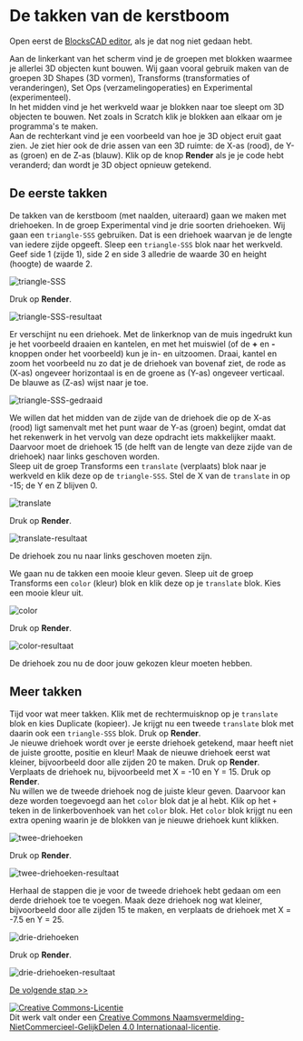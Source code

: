 # De takken van de kerstboom

Open eerst de <a href="https://www.blockscad3d.com/editor/" target="_blank">BlocksCAD editor</a>, als je dat nog niet gedaan hebt.

Aan de linkerkant van het scherm vind je de groepen met blokken waarmee je allerlei 3D objecten kunt bouwen. Wij gaan vooral gebruik maken van de groepen 3D Shapes (3D vormen), Transforms (transformaties of veranderingen), Set Ops (verzamelingoperaties) en Experimental (experimenteel).\
In het midden vind je het werkveld waar je blokken naar toe sleept om 3D objecten te bouwen. Net zoals in Scratch klik je blokken aan elkaar om je programma's te maken.\
Aan de rechterkant vind je een voorbeeld van hoe je 3D object eruit gaat zien. Je ziet hier ook de drie assen van een 3D ruimte: de X-as (rood), de Y-as (groen) en de Z-as (blauw). Klik op de knop **Render** als je je code hebt veranderd; dan wordt je 3D object opnieuw getekend.

## De eerste takken

De takken van de kerstboom (met naalden, uiteraard) gaan we maken met driehoeken. In de groep Experimental vind je drie soorten driehoeken. Wij gaan een `triangle-SSS` gebruiken. Dat is een driehoek waarvan je de lengte van iedere zijde opgeeft. Sleep een `triangle-SSS` blok naar het werkveld. Geef side 1 (zijde 1), side 2 en side 3 alledrie de waarde 30 en height (hoogte) de waarde 2.

![triangle-SSS](images/triangle-SSS.png)

Druk op **Render**.

![triangle-SSS-resultaat](images/triangle-SSS-resultaat.png)

Er verschijnt nu een driehoek. Met de linkerknop van de muis ingedrukt kun je het voorbeeld draaien en kantelen, en met het muiswiel (of de **+** en **-** knoppen onder het voorbeeld) kun je in- en uitzoomen. Draai, kantel en zoom het voorbeeld nu zo dat je de driehoek van bovenaf ziet, de rode as (X-as) ongeveer horizontaal is en de groene as (Y-as) ongeveer verticaal. De blauwe as (Z-as) wijst naar je toe.

![triangle-SSS-gedraaid](images/triangle-SSS-gedraaid.png)

We willen dat het midden van de zijde van de driehoek die op de X-as (rood) ligt samenvalt met het punt waar de Y-as (groen) begint, omdat dat het rekenwerk in het vervolg van deze opdracht iets makkelijker maakt. Daarvoor moet de driehoek 15 (de helft van de lengte van deze zijde van de driehoek) naar links geschoven worden.\
Sleep uit de groep Transforms een `translate` (verplaats) blok naar je werkveld en klik deze op de `triangle-SSS`. Stel de X van de `translate` in op -15; de Y en Z blijven 0.

![translate](images/translate.png)

Druk op **Render**.

![translate-resultaat](images/translate-resultaat.png)

De driehoek zou nu naar links geschoven moeten zijn.

We gaan nu de takken een mooie kleur geven. Sleep uit de groep Transforms een `color` (kleur) blok en klik deze op je `translate` blok. Kies een mooie kleur uit.

![color](images/color.png)

Druk op **Render**.

![color-resultaat](images/color-resultaat.png)

De driehoek zou nu de door jouw gekozen kleur moeten hebben.

## Meer takken

Tijd voor wat meer takken. Klik met de rechtermuisknop op je `translate` blok en kies Duplicate (kopieer). Je krijgt nu een tweede `translate` blok met daarin ook een `triangle-SSS` blok. Druk op **Render**.\
Je nieuwe driehoek wordt over je eerste driehoek getekend, maar heeft niet de juiste grootte, positie en kleur! Maak de nieuwe driehoek eerst wat kleiner, bijvoorbeeld door alle zijden 20 te maken. Druk op **Render**.\
Verplaats de driehoek nu, bijvoorbeeld met X = -10 en Y = 15. Druk op **Render**.\
Nu willen we de tweede driehoek nog de juiste kleur geven. Daarvoor kan deze worden toegevoegd aan het `color` blok dat je al hebt. Klik op het `+` teken in de linkerbovenhoek van het `color` blok. Het `color` blok krijgt nu een extra opening waarin je de blokken van je nieuwe driehoek kunt klikken.

![twee-driehoeken](images/twee-driehoeken.png)

Druk op **Render**.

![twee-driehoeken-resultaat](images/twee-driehoeken-resultaat.png)

Herhaal de stappen die je voor de tweede driehoek hebt gedaan om een derde driehoek toe te voegen. Maak deze driehoek nog wat kleiner, bijvoorbeeld door alle zijden 15 te maken, en verplaats de driehoek met X = -7.5 en Y = 25.

![drie-driehoeken](images/drie-driehoeken.png)

Druk op **Render**.

![drie-driehoeken-resultaat](images/drie-driehoeken-resultaat.png)

[De volgende stap >>](stap_2.md)

<a rel="license" href="http://creativecommons.org/licenses/by-nc-sa/4.0/"><img alt="Creative Commons-Licentie" style="border-width:0" src="https://i.creativecommons.org/l/by-nc-sa/4.0/88x31.png" /></a><br />Dit werk valt onder een <a rel="license" href="http://creativecommons.org/licenses/by-nc-sa/4.0/deed.nl">Creative Commons Naamsvermelding-NietCommercieel-GelijkDelen 4.0 Internationaal-licentie</a>.
